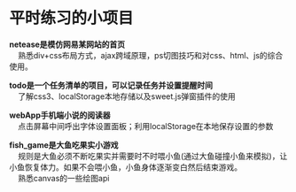 <h1>平时练习的小项目</h1>

<b>netease是模仿网易某网站的首页</b></br>
&nbsp;&nbsp;&nbsp;&nbsp;熟悉div+css布局方式，ajax跨域原理，ps切图技巧和对css、html、js的综合使用。

<b>todo是一个任务清单的项目，可以记录任务并设置提醒时间</b></br>
&nbsp;&nbsp;&nbsp;&nbsp;了解css3、localStorage本地存储以及sweet.js弹窗插件的使用

<b>webApp手机端小说的阅读器</b></br>
&nbsp;&nbsp;&nbsp;&nbsp;点击屏幕中间呼出字体设置面板；利用localStorage在本地保存设置的参数

<b>fish_game是大鱼吃果实小游戏</b></br>
&nbsp;&nbsp;&nbsp;&nbsp;规则是大鱼必须不断吃果实并需要时不时喂小鱼(通过大鱼碰撞小鱼来模拟)，让小鱼恢复体力。如果不会喂小鱼，小鱼身体逐渐变白然后结束游戏。
</br>
&nbsp;&nbsp;&nbsp;&nbsp;熟悉canvas的一些绘图api
